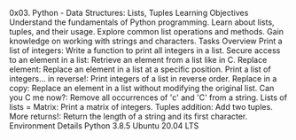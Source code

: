 0x03. Python - Data Structures: Lists, Tuples
Learning Objectives
Understand the fundamentals of Python programming.
Learn about lists, tuples, and their usage.
Explore common list operations and methods.
Gain knowledge on working with strings and characters.
Tasks Overview
Print a list of integers: Write a function to print all integers in a list.
Secure access to an element in a list: Retrieve an element from a list like in C.
Replace element: Replace an element in a list at a specific position.
Print a list of integers... in reverse!: Print integers of a list in reverse order.
Replace in a copy: Replace an element in a list without modifying the original list.
Can you C me now?: Remove all occurrences of 'c' and 'C' from a string.
Lists of lists = Matrix: Print a matrix of integers.
Tuples addition: Add two tuples.
More returns!: Return the length of a string and its first character.
Environment Details
Python 3.8.5
Ubuntu 20.04 LTS
